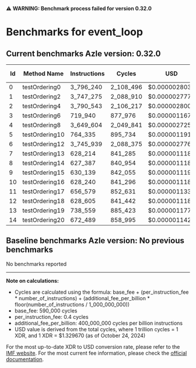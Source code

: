 ⚠️ **WARNING: Benchmark process failed for version 0.32.0**

# Benchmarks for event_loop

## Current benchmarks Azle version: 0.32.0

| Id  | Method Name    | Instructions | Cycles    | USD           | USD/Million Calls |
| --- | -------------- | ------------ | --------- | ------------- | ----------------- |
| 0   | testOrdering0  | 3_796_240    | 2_108_496 | $0.0000028036 | $2.80             |
| 1   | testOrdering2  | 3_747_275    | 2_088_910 | $0.0000027776 | $2.77             |
| 2   | testOrdering4  | 3_790_543    | 2_106_217 | $0.0000028006 | $2.80             |
| 3   | testOrdering6  | 719_940      | 877_976   | $0.0000011674 | $1.16             |
| 4   | testOrdering8  | 3_649_604    | 2_049_841 | $0.0000027256 | $2.72             |
| 5   | testOrdering10 | 764_335      | 895_734   | $0.0000011910 | $1.19             |
| 6   | testOrdering12 | 3_745_939    | 2_088_375 | $0.0000027768 | $2.77             |
| 7   | testOrdering13 | 628_214      | 841_285   | $0.0000011186 | $1.11             |
| 8   | testOrdering14 | 627_387      | 840_954   | $0.0000011182 | $1.11             |
| 9   | testOrdering15 | 630_139      | 842_055   | $0.0000011197 | $1.11             |
| 10  | testOrdering16 | 628_240      | 841_296   | $0.0000011186 | $1.11             |
| 11  | testOrdering17 | 656_579      | 852_631   | $0.0000011337 | $1.13             |
| 12  | testOrdering18 | 628_605      | 841_442   | $0.0000011188 | $1.11             |
| 13  | testOrdering19 | 738_559      | 885_423   | $0.0000011773 | $1.17             |
| 14  | testOrdering20 | 672_489      | 858_995   | $0.0000011422 | $1.14             |

## Baseline benchmarks Azle version: No previous benchmarks

No benchmarks reported

---

**Note on calculations:**

- Cycles are calculated using the formula: base_fee + (per_instruction_fee \* number_of_instructions) + (additional_fee_per_billion \* floor(number_of_instructions / 1_000_000_000))
- base_fee: 590_000 cycles
- per_instruction_fee: 0.4 cycles
- additional_fee_per_billion: 400_000_000 cycles per billion instructions
- USD value is derived from the total cycles, where 1 trillion cycles = 1 XDR, and 1 XDR = $1.329670 (as of October 24, 2024)

For the most up-to-date XDR to USD conversion rate, please refer to the [IMF website](https://www.imf.org/external/np/fin/data/rms_sdrv.aspx).
For the most current fee information, please check the [official documentation](https://internetcomputer.org/docs/current/developer-docs/gas-cost#execution).
